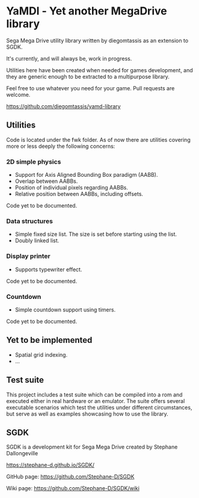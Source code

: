 # YaMDl - Yet another MegaDrive library

Sega Mega Drive utility library written by diegomtassis as an extension to SGDK.

It's currently, and will always be, work in progress.

Utilities here have been created when needed for games development, and they are generic enough to be extracted to a multipurpose library.

Feel free to use whatever you need for your game.
Pull requests are welcome.

https://github.com/diegomtassis/yamd-library


## Utilities

Code is located under the fwk folder. As of now there are utilities covering more or less deeply the following concerns:

### 2D simple physics

* Support for Axis Aligned Bounding Box paradigm (AABB).
* Overlap between AABBs.
* Position of individual pixels regarding AABBs.
* Relative position between AABBs, including offsets.

Code yet to be documented.


### Data structures

* Simple fixed size list. The size is set before starting using the list.
* Doubly linked list.


### Display printer

* Supports typewriter effect.

Code yet to be documented.


### Countdown

* Simple countdown support using timers.

Code yet to be documented.


## Yet to be implemented

* Spatial grid indexing.
* ...


## Test suite

This project includes a test suite which can be compiled into a rom and executed either in real hardware or an emulator. The suite offers several executable scenarios which test the utilities under different circumstances, but serve as well as examples showcasing how to use the library.


## SGDK

SGDK is a development kit for Sega Mega Drive created by Stephane Dallongeville

https://stephane-d.github.io/SGDK/

GitHub page: https://github.com/Stephane-D/SGDK

Wiki page: https://github.com/Stephane-D/SGDK/wiki
